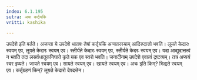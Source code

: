 ```yaml
---
index: 6.1.195
sutra: अचः कर्तृयकि
vritti: kashika

---
```

उपदेशे इति वर्तते। अजन्ता ये उपदेशे धातवः तेषां कर्तृयकि अन्यतरस्याम् आदिरुदात्तो भवति। लूयते केदारः स्वयम् एव, लूयते केदारः स्वयम् एव। स्तीर्यते केदारः स्वयम् एव, स्तीर्यते केदरः स्वयम् एव। यदा आद्युदात्तत्वं न भवति तदा लसर्वधातुकनिघाते कृते यक एव स्वरो भवति। जनादीनाम् उपदेशे एवात्वं द्रष्टव्यम्। तत्र अप्ययं स्वर इष्यते। जायते स्वयम् एव। सायते स्वयम् एव। खायते स्वयम् एव। अचः इति किम्? भिद्यते स्वयम् एव। कर्तृग्रहणं किम्? लूयते केदारो देवदत्तेन।